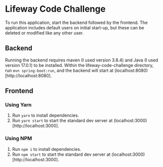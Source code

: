 # Lifeway Code Challenge
To run this application, start the backend followed by the frontend. The application includes default users on initial 
start-up, but these can be deleted or modified like any other user. 

## Backend
Running the backend requires maven (I used version 3.8.4) and Java (I used version 17.0.1) to be installed. 
Within the lifeway-code-challenge directory, run `mvn spring-boot:run`, and the backend will start at 
(localhost:8080)[http://localhost:8080].

## Frontend
### Using Yarn
1. Run `yarn` to install dependencies.
2. Run `yarn start` to start the standard dev server at (localhost:3000)[http://localhost:3000].

### Using NPM
1. Run `npm i` to install dependencies.
2. Run `npm start` to start the standard dev server at (localhost:3000)[http://localhost:3000].